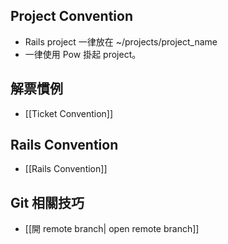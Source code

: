 ## Project Convention

* Rails project 一律放在 ~/projects/project_name
* 一律使用 Pow 掛起 project。

## 解票慣例

* [[Ticket Convention]]

## Rails Convention

* [[Rails Convention]]

## Git 相關技巧

* [[開 remote branch| open remote branch]]